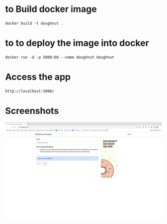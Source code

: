 
# to Build docker image

`docker build -t doughnut .`

# to to deploy the image into docker

`docker run -d -p 5000:80 --name doughnut doughnut`

# Access the app

`http://localhost:5000/`

# Screenshots 
![Home Page](https://github.com/pabitrosingh/doughnut/blob/master/Documents/HomeScreen.png)
